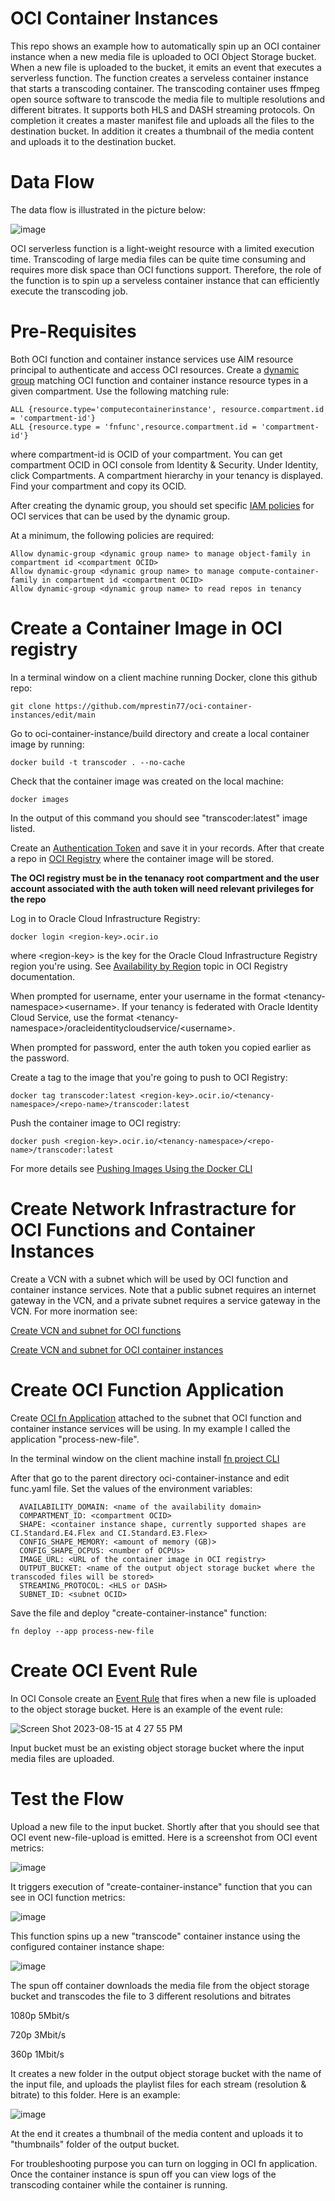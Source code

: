 # OCI Container Instances
This repo shows an example how to automatically spin up an OCI container instance when a new media file is uploaded to OCI Object Storage bucket. When a new file is uploaded to the bucket, it emits an event that executes a serverless function. The function creates a serveless container instance that starts a transcoding container. The transcoding container uses ffmpeg open source software to transcode the media file to multiple resolutions and different bitrates. It supports both HLS and DASH streaming protocols. On completion it creates a master manifest file and uploads all the files to the destination bucket. In addition it creates a thumbnail of the media content and uploads it to the destination bucket. 

# Data Flow
The data flow is illustrated in the picture below:

![image](https://github.com/mprestin77/oci-container-instances/assets/54962742/028cb8b2-c1b3-49df-a87a-d5a79e0c9536)

OCI serverless function is a light-weight resource with a limited execution time. Transcoding of large media files can be quite time consuming and requires more disk space than OCI functions support. Therefore, the role of the function is to spin up a serveless container instance that can efficiently execute the transcoding job. 

# Pre-Requisites

Both OCI function and container instance services use AIM resource principal to authenticate and access OCI resources.  Create a [dynamic group](https://docs.oracle.com/en-us/iaas/Content/Identity/Tasks/managingdynamicgroups.htm) matching OCI function and container instance resource types in a given compartment. Use the following matching rule:
```
ALL {resource.type='computecontainerinstance', resource.compartment.id = 'compartment-id'}
ALL {resource.type = 'fnfunc',resource.compartment.id = 'compartment-id'}
```
where compartment-id is OCID of your compartment. You can get compartment OCID in OCI console from Identity & Security. Under Identity, click Compartments. A compartment hierarchy in your tenancy is displayed. Find your compartment and copy its OCID.

After creating the dynamic group, you should set specific [IAM policies](https://docs.oracle.com/en-us/iaas/Content/Identity/Reference/policyreference.htm) for OCI services that can be used by the dynamic group. 

At a minimum, the following policies are required:

    Allow dynamic-group <dynamic group name> to manage object-family in compartment id <compartment OCID>
    Allow dynamic-group <dynamic group name> to manage compute-container-family in compartment id <compartment OCID>
    Allow dynamic-group <dynamic group name> to read repos in tenancy
  
# Create a Container Image in OCI registry
In a terminal window on a client machine running Docker, clone this github repo:
```
git clone https://github.com/mprestin77/oci-container-instances/edit/main
```
Go to oci-container-instance/build directory and create a local container image by running:
```
docker build -t transcoder . --no-cache
```
Check that the container image was created on the local machine:
```
docker images
```
In the output of this command you should see "transcoder:latest" image listed.

Create an [Authentication Token](https://docs.oracle.com/en-us/iaas/Content/Identity/Tasks/managingcredentials.htm#create_swift_password) and save it in your records. After that create a repo in [OCI Registry](https://docs.oracle.com/en-us/iaas/Content/Registry/Concepts/registryoverview.htm) where the container image will be stored.

**The OCI registry must be in the tenanacy root compartment and the user account associated with the auth token will need relevant privileges for the repo**

Log in to Oracle Cloud Infrastructure Registry:
```
docker login <region-key>.ocir.io
```
where \<region-key\> is the key for the Oracle Cloud Infrastructure Registry region you're using. See [Availability by Region](https://docs.cloud.oracle.com/iaas/Content/Registry/Concepts/registryprerequisites.htm#Availab) topic in OCI Registry documentation.

When prompted for username, enter your username in the format \<tenancy-namespace\>\<username\>. If your tenancy is federated with Oracle Identity Cloud Service, use the format \<tenancy-namespace\>\/oracleidentitycloudservice/\<username\>.

When prompted for password, enter the auth token you copied earlier as the password.

Create a tag to the image that you're going to push to OCI Registry: 
```
docker tag transcoder:latest <region-key>.ocir.io/<tenancy-namespace>/<repo-name>/transcoder:latest
```
Push the container image to OCI registry:
```
docker push <region-key>.ocir.io/<tenancy-namespace>/<repo-name>/transcoder:latest
```
For more details see [Pushing Images Using the Docker CLI](https://docs.oracle.com/en-us/iaas/Content/Registry/Tasks/registrypushingimagesusingthedockercli.htm)

# Create Network Infrastracture for OCI Functions and Container Instances

Create a VCN with a subnet which will be used by OCI function and container instance services. Note that a public subnet requires an internet gateway in the VCN, and a private subnet requires a service gateway in the VCN. For more inormation see:

[Create VCN and subnet for OCI functions](https://docs.oracle.com/en-us/iaas/Content/Functions/Tasks/functionsquickstartocicomputeinstance.htm#)

[Create VCN and subnet for OCI container instances](https://docs.oracle.com/en-us/iaas/Content/container-instances/creating-a-container-instance.htm#)

# Create OCI Function Application

Create [OCI fn Application](https://docs.oracle.com/en-us/iaas/Content/Functions/Tasks/functionsquickstartlocalhost.htm#) attached to the subnet that OCI function and container instance services will be using. In my example I called the application "process-new-file".

In the terminal window on the client machine install [fn project CLI](https://docs.oracle.com/en-us/iaas/Content/Functions/Tasks/functionsquickstartocicomputeinstance.htm#)

After that go to the parent directory oci-container-instance and edit func.yaml file.  Set the values of the environment variables:
```
  AVAILABILITY_DOMAIN: <name of the availability domain>
  COMPARTMENT_ID: <compartment OCID>
  SHAPE: <container instance shape, currently supported shapes are CI.Standard.E4.Flex and CI.Standard.E3.Flex>
  CONFIG_SHAPE_MEMORY: <amount of memory (GB)> 
  CONFIG_SHAPE_OCPUS: <number of OCPUs>
  IMAGE_URL: <URL of the container image in OCI registry>
  OUTPUT_BUCKET: <name of the output object storage bucket where the transcoded files will be stored>
  STREAMING_PROTOCOL: <HLS or DASH>
  SUBNET_ID: <subnet OCID>
```

Save the file and deploy "create-container-instance" function: 
```
fn deploy --app process-new-file
```

# Create OCI Event Rule

In OCI Console create an [Event Rule](https://docs.oracle.com/en-us/iaas/Content/Events/Task/create-events-rule.htm#top) that fires when a new file is uploaded to the object storage bucket. Here is an example of the event rule:

![Screen Shot 2023-08-15 at 4 27 55 PM](https://github.com/mprestin77/oci-container-instances/assets/54962742/e8f826ee-4b0e-4509-a9cf-6f8b8d48d91b)

Input bucket must be an existing object storage bucket where the input media files are uploaded. 

# Test the Flow

Upload a new file to the input bucket. Shortly after that you should see that OCI event new-file-upload is emitted. Here is a screenshot from OCI event metrics:

![image](https://github.com/mprestin77/oci-container-instances/assets/54962742/fd39e420-6e9e-4a07-aac0-46d4ad0a2b96)

It triggers execution of "create-container-instance" function that you can see in OCI function metrics:

![image](https://github.com/mprestin77/oci-container-instances/assets/54962742/676cf74f-c537-4895-ac17-253aa9b366ea)

This function spins up a new "transcode" container instance using the configured container instance shape:

![image](https://github.com/mprestin77/oci-container-instances/assets/54962742/c578d67b-bf62-4fc3-b222-294277effc3d)

The spun off container downloads the media file from the object storage bucket and transcodes the file to 3 different resolutions and bitrates

1080p 5Mbit/s

720p  3Mbit/s

360p  1Mbit/s

It creates a new folder in the output object storage bucket with the name of the input file, and uploads the playlist files for each stream (resolution & bitrate) to this folder. Here is an example:

![image](https://github.com/mprestin77/oci-container-instances/assets/54962742/bde73d2b-dc64-45cb-942a-07007966cd3a)

At the end it creates a thumbnail of the media content and uploads it to "thumbnails" folder of the output bucket.
 
For troubleshooting purpose you can turn on logging in OCI fn application. Once the container instance is spun off you can view logs of the transcoding container while the container is running. 




